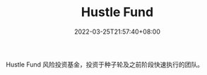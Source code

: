 ﻿---
weight: 
title: "Hustle Fund"
description: "Hustle Fund 风险投资基金，投资于种子轮及之前阶段快速执行的团队"
date: 2022-03-25T21:57:40+08:00
lastmod: 2022-03-25T16:45:40+08:00
draft: false
authors: ["Metabd"]
featuredImage: "hustle-fund.jpg"
link: ""
tags: ["投资机构","Hustle Fund"]
categories: ["navigation"]
navigation: ["投资机构"]
lightgallery: true
toc: true
pinned: false
recommend: false
recommend1: false
---
Hustle Fund 风险投资基金，投资于种子轮及之前阶段快速执行的团队。
